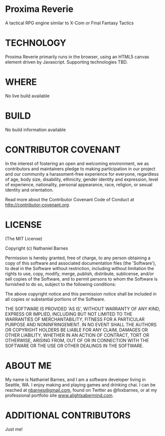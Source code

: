 
Proxima Reverie
============
A tactical RPG engine similar to X-Com or Final Fantasy Tactics

TECHNOLOGY
==========
Proxima Reverie primarily runs in the browser, using an HTML5 canvas element driven by Javascript.  Supporting technologies TBD.

WHERE
=====
No live build available

BUILD
=====
No build information available

CONTRIBUTOR COVENANT
====================
In the interest of fostering an open and welcoming environment, we as contributors and maintainers pledge to making participation in our project and our community a harassment-free experience for everyone, regardless of age, body size, disability, ethnicity, gender identity and expression, level of experience, nationality, personal appearance, race, religion, or sexual identity and orientation.

Read more about the Contributor Covenant Code of Conduct at http://contributor-covenant.org.

LICENSE
=======
(The MIT License)

Copyright (c) Nathaniel Barnes

Permission is hereby granted, free of charge, to any person obtaining a copy of this software and associated documentation files (the 'Software'), to deal in the Software without restriction, including without limitation the rights to use, copy, modify, merge, publish, distribute, sublicense, and/or sell copies of the Software, and to permit persons to whom the Software is furnished to do so, subject to the following conditions:

The above copyright notice and this permission notice shall be included in all copies or substantial portions of the Software.

THE SOFTWARE IS PROVIDED 'AS IS', WITHOUT WARRANTY OF ANY KIND, EXPRESS OR IMPLIED, INCLUDING BUT NOT LIMITED TO THE WARRANTIES OF MERCHANTABILITY, FITNESS FOR A PARTICULAR PURPOSE AND NONINFRINGEMENT. IN NO EVENT SHALL THE AUTHORS OR COPYRIGHT HOLDERS BE LIABLE FOR ANY CLAIM, DAMAGES OR OTHER LIABILITY, WHETHER IN AN ACTION OF CONTRACT, TORT OR OTHERWISE, ARISING FROM, OUT OF OR IN CONNECTION WITH THE SOFTWARE OR THE USE OR OTHER DEALINGS IN THE SOFTWARE.

ABOUT ME
========
My name is Nathaniel Barnes, and I am a software developer living in Seattle, WA. I enjoy making and playing games and drinking chai.  I can be reached at nbarnes@gmail.com, found on Twitter as @foxbarnes, or at my professional portfolio site www.alightsabermind.com.

ADDITIONAL CONTRIBUTORS
=======================
Just me!
